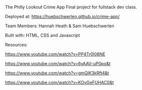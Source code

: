 The Philly Lookout Crime App
Final project for fullstack dev class. 

Deployed at: https://huebschwerlen.github.io/crime-app/

Team Members: Hannah Heath & Sam Huebschwerlen


Built with: HTML, CSS and Javascript


Resources: 

https://www.youtube.com/watch?v=PP4Tr0l08NE

https://www.youtube.com/watch?v=6yAAV-uP0po&t

https://www.youtube.com/watch?v=gmQlK3kRft4&t

https://www.youtube.com/watch?v=KOvGeFUHAC0&t

